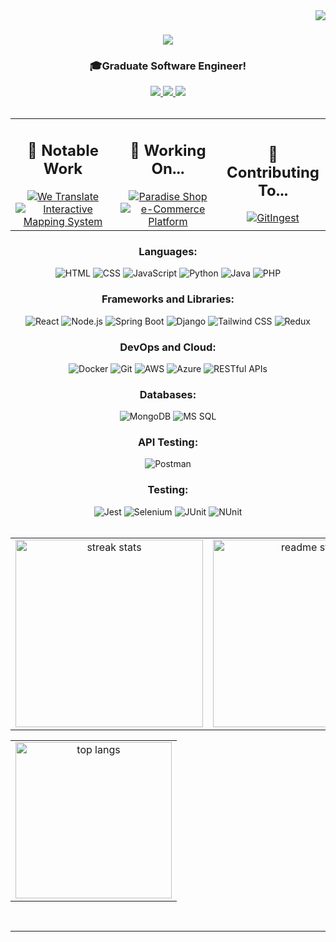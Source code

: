 <img align="right" src="https://komarev.com/ghpvc/?username=RyanL2004&color=blue&base=1000">

<h1 align="center">
    <img src="https://readme-typing-svg.herokuapp.com/?font=Righteous&size=35&center=true&vCenter=true&width=500&height=70&duration=4000&lines=Hi+There!+👋;+I'm+Rayan+Louahche!;" />
</h1>

<h3 align="center">🎓Graduate Software Engineer!</h3>
<div align="center"> 
  <a href="mailto:rayanlouahche2004@gmail.com">
    <img src="https://img.shields.io/badge/Gmail-333333?style=for-the-badge&logo=gmail&logoColor=red" />  
  </a>
  <a href="https://linkedin.com/in/rayan-louahche" target="_blank">
    <img src="https://img.shields.io/badge/LinkedIn-0077B5?style=for-the-badge&logo=linkedin&logoColor=white" />  
  </a>
  <a href="https://main.d3s5w6u882p2nt.amplifyapp.com/" target="_blank">
    <img src="https://img.shields.io/badge/Portfolio-FF5722?style=for-the-badge&logo=todoist&logoColor=white" />  
  </a>
</div>
<br />

<table align="center" width="100%">
  <tr>
    <td align="center" width="33%">
      <h2>🚀 Notable Work</h2>
      <a href="https://github.com/RyanL2004/WeTranslate-v1.0.1" target="_blank">
        <img src="https://img.shields.io/badge/🌐%20We%20Translate-1E90FF.svg?style=for-the-badge" alt="We Translate" />
      </a>
      <br />
      <a href="https://github.com/RyanL2004/tresa-urban-project" target="_blank">
        <img src="https://img.shields.io/badge/🗺️%20Interactive%20Mapping%20System-228B22.svg?style=for-the-badge" alt="Interactive Mapping System" />
      </a>
    </td>
    <td align="center" width="33%">
      <h2>🔭 Working On...</h2>
      <a href="https://github.com/RyanL2004/e-paradiseShopping" target="_blank">
        <img src="https://img.shields.io/badge/🛒%20Paradise%20Shop-FF4500.svg?style=for-the-badge" alt="Paradise Shop" />
      </a>
      <br />
      <a href="https://github.com/RyanL2004/e-Commerce-Platform" target="_blank">
        <img src="https://img.shields.io/badge/💻%20e--Commerce%20Platform-20B2AA.svg?style=for-the-badge" alt="e-Commerce Platform" />
      </a>
    </td>
    <td align="center" width="33%">
      <h2>🤝 Contributing To...</h2>
      <a href="https://github.com/cyclotruc/gitingest.git" target="_blank">
        <img src="https://img.shields.io/badge/🧪%20GitIngest-FF6347.svg?style=for-the-badge" alt="GitIngest" />
      </a>
    </td>
  </tr>
</table>



<div align="center">
  <h3>Languages:</h3>
  <img src="https://img.shields.io/badge/HTML-%23E34F26.svg?logo=html5&logoColor=white" alt="HTML" />
  <img src="https://img.shields.io/badge/CSS-%231572B6.svg?logo=css3&logoColor=white" alt="CSS" />
  <img src="https://img.shields.io/badge/JavaScript-%23F7DF1E.svg?logo=javascript&logoColor=black" alt="JavaScript" />
  <img src="https://img.shields.io/badge/Python-%233776AB.svg?logo=python&logoColor=white" alt="Python" />
  <img src="https://img.shields.io/badge/Java-%23007396.svg?logo=java&logoColor=white" alt="Java" />
  <img src="https://img.shields.io/badge/PHP-%23777BB4.svg?logo=php&logoColor=white" alt="PHP" />

  <h3>Frameworks and Libraries:</h3>
  <img src="https://img.shields.io/badge/React-%2361DAFB.svg?logo=react&logoColor=black" alt="React" />
  <img src="https://img.shields.io/badge/Node.js-%23339933.svg?logo=node.js&logoColor=white" alt="Node.js" />
  <img src="https://img.shields.io/badge/Spring%20Boot-%236DB33F.svg?logo=spring-boot&logoColor=white" alt="Spring Boot" />
  <img src="https://img.shields.io/badge/Django-%23092E20.svg?logo=django&logoColor=white" alt="Django" />
  <img src="https://img.shields.io/badge/Tailwind%20CSS-%2306B6D4.svg?logo=tailwind-css&logoColor=white" alt="Tailwind CSS" />
  <img src="https://img.shields.io/badge/Redux-%23764ABC.svg?logo=redux&logoColor=white" alt="Redux" />

  <h3>DevOps and Cloud:</h3>
  <img src="https://img.shields.io/badge/Docker-%232496ED.svg?logo=docker&logoColor=white" alt="Docker" />
  <img src="https://img.shields.io/badge/Git-%23F05032.svg?logo=git&logoColor=white" alt="Git" />
  <img src="https://img.shields.io/badge/AWS-%23232F3E.svg?logo=amazon-aws&logoColor=white" alt="AWS" />
<img src="https://img.shields.io/badge/Azure-%230072C6.svg?logo=microsoftazure&logoColor=white" alt="Azure" />
  <img src="https://img.shields.io/badge/RESTful%20APIs-%23000000.svg?logo=api&logoColor=white" alt="RESTful APIs" />

  <h3>Databases:</h3>
  <img src="https://img.shields.io/badge/MongoDB-%2347A248.svg?logo=mongodb&logoColor=white" alt="MongoDB" />
  <img src="https://img.shields.io/badge/MS%20SQL-%23CC2927.svg?logo=microsoft-sql-server&logoColor=white" alt="MS SQL" />

  <h3>API Testing:</h3>
  <img src="https://img.shields.io/badge/Postman-%23FF6C37.svg?logo=postman&logoColor=white" alt="Postman" />

  <h3>Testing:</h3>
  <img src="https://img.shields.io/badge/Jest-%23C21325.svg?logo=jest&logoColor=white" alt="Jest" />
  <img src="https://img.shields.io/badge/Selenium-%23043A7D.svg?logo=selenium&logoColor=white" alt="Selenium" />
  <img src="https://img.shields.io/badge/JUnit-%2325A162.svg?logo=junit5&logoColor=white" alt="JUnit" />
  <img src="https://img.shields.io/badge/NUnit-%23064C80.svg?logo=dotnet&logoColor=white" alt="NUnit" />
</div>

<br/>

<div>
  <table align="center" style="width: 100%; border-collapse: collapse;">
    <tr>
      <td align="center" width="50%" color="black">
         <img width=300 src="https://github-readme-streak-stats-salesp07.vercel.app/?user=RyanL2004&count_private=true&theme=react&border_radius=10&bgcolor=0D1117" alt="streak stats" />
      </td>
      
 <td align="center" width="50%">
        <img width=300 src="https://github-readme-stats-salesp07.vercel.app/api?username=RyanL2004&count_private=true&show_icons=true&theme=react&rank_icon=github&border_radius=10" alt="readme stats" />
      </td>
    </tr>
    </table>
    <table align="center" style="width: 100%; border-collapse: collapse;">
    <tr>
      <td colspan="2" align="center">
        <img width=250 src="https://github-readme-stats-salesp07.vercel.app/api/top-langs/?username=RyanL2004&hide=HTML&langs_count=8&layout=compact&theme=react&border_radius=10&size_weight=0.5&count_weight=0.5&exclude_repo=github-readme-stats" alt="top langs" />
      </td>
    </tr>
    </table>
</div>
  
    
</div>
<!--
<picture>
  <source media="(prefers-color-scheme: dark)" srcset="https://raw.githubusercontent.com/ryanl2004/ryanl2004/output/github-snake-dark.svg" />
  <source media="(prefers-color-scheme: light)" srcset="https://raw.githubusercontent.com/ryanl2004/ryanl2004/output/github-snake.svg" />
  <img alt="github-snake" src="https://raw.githubusercontent.com/ryanl2004/ryanl2004/output/github-snake.svg" />
</picture>
-->


<br/>

<hr/>


